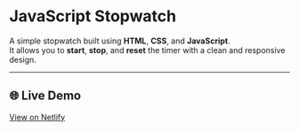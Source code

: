 # JavaScript Stopwatch

A simple stopwatch built using **HTML**, **CSS**, and **JavaScript**.  
It allows you to **start**, **stop**, and **reset** the timer with a clean and responsive design.

---

## 🌐 Live Demo
[View on Netlify](https://purestopwatch.netlify.app)
